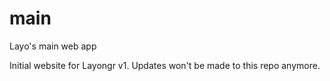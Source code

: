 # main
Layo's main web app 

Initial website for Layongr v1. 
Updates won't be made to this repo anymore.
